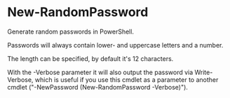 # New-RandomPassword

Generate random passwords in PowerShell.

Passwords will always contain lower- and uppercase letters and a number.

The length can be specified, by default it's 12 characters.

With the -Verbose parameter it will also output the password via Write-Verbose, which is useful if you use this cmdlet as a parameter to another cmdlet ("-NewPassword (New-RandomPassword -Verbose)").
